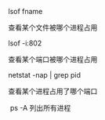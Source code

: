 
lsof fname

  查看某个文件被哪个进程占用

lsof -i:802

  查看某个端口被哪个进程占用

netstat -nap | grep pid 

  查看某个进程占用了哪个端口

​    ps -A 列出所有进程

